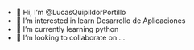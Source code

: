 - 👋 Hi, I’m @LucasQuipildorPortillo
- 👀 I’m interested in learn Desarrollo de Aplicaciones 
- 🌱 I’m currently learning python
- 💞️ I’m looking to collaborate on ...


<!---
LucasHimura/LucasHimura is a ✨ special ✨ repository because its `README.md` (this file) appears on your GitHub profile.
You can click the Preview link to take a look at your changes.
--->
